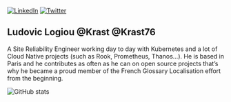 [![LinkedIn](https://img.shields.io/badge/linkedin-%230077B5.svg?style=for-the-badge&logo=linkedin&logoColor=white)](https://www.linkedin.com/in/ludovic-%F0%9F%92%BB-logiou-98123978/)
[![Twitter](https://img.shields.io/badge/Twitter-%231DA1F2.svg?style=for-the-badge&logo=Twitter&logoColor=white)](https://twitter.com/LudovicLogiou)

## Ludovic Logiou @Krast @Krast76
A Site Reliability Engineer working day to day with Kubernetes and a lot of Cloud Native projects (such as Rook, Prometheus, Thanos…). 
He is based in Paris and he contributes as often as he can on open source projects that’s why he became a proud member of the French Glossary Localisation effort from the beginning.

![GitHub stats](https://github-readme-stats.vercel.app/api?username=Krast76&show_icons=true&theme=highcontrast)
